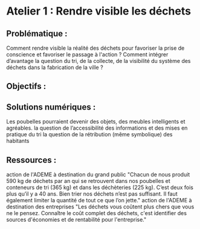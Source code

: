 # Atelier 1 : Rendre visible les déchets

## Problématique : 

Comment rendre visible la réalité des déchets pour favoriser la prise de conscience et favoriser le passage à l'action ?
Comment intégrer d’avantage la question du tri, de la collecte, de la visibilité du système des déchets dans la fabrication de la ville ?

## Objectifs :

 

## Solutions numériques : 

Les poubelles pourraient devenir des objets, des meubles intelligents et agréables.
 la question de l’accessibilité des informations et des mises en pratique du tri 
  la question de la rétribution (même symbolique) des habitants

## Ressources : 

action de l'ADEME à destination du grand public
"Chacun de nous produit 590 kg de déchets par an qui se retrouvent dans nos poubelles et conteneurs de tri (365 kg) et dans les déchèteries (225 kg). C’est deux fois plus qu’il y a 40 ans.
Bien trier nos déchets n’est pas suffisant. Il faut également limiter la quantité de tout ce que l’on jette."
action de l'ADEME à destination des entreprises
"Les déchets vous coûtent plus chers que vous ne le pensez.
Connaître le coût complet des déchets, c'est identifier des sources d'économies et de rentabilité pour l'entreprise."
